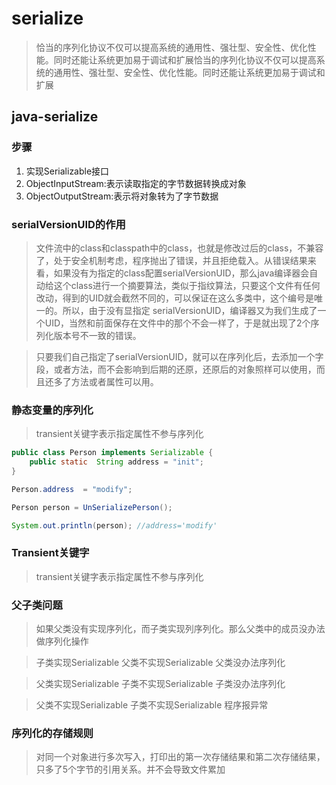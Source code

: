 # serialize

> 恰当的序列化协议不仅可以提高系统的通用性、强壮型、安全性、优化性能。同时还能让系统更加易于调试和扩展恰当的序列化协议不仅可以提高系统的通用性、强壮型、安全性、优化性能。同时还能让系统更加易于调试和扩展

## java-serialize

### 步骤

1.	实现Serializable接口
2.	ObjectInputStream:表示读取指定的字节数据转换成对象
3.	ObjectOutputStream:表示将对象转为了字节数据

### serialVersionUID的作用

> 文件流中的class和classpath中的class，也就是修改过后的class，不兼容了，处于安全机制考虑，程序抛出了错误，并且拒绝载入。从错误结果来看，如果没有为指定的class配置serialVersionUID，那么java编译器会自动给这个class进行一个摘要算法，类似于指纹算法，只要这个文件有任何改动，得到的UID就会截然不同的，可以保证在这么多类中，这个编号是唯一的。所以，由于没有显指定 serialVersionUID，编译器又为我们生成了一个UID，当然和前面保存在文件中的那个不会一样了，于是就出现了2个序列化版本号不一致的错误。

> 只要我们自己指定了serialVersionUID，就可以在序列化后，去添加一个字段，或者方法，而不会影响到后期的还原，还原后的对象照样可以使用，而且还多了方法或者属性可以用。


### 静态变量的序列化

> transient关键字表示指定属性不参与序列化

```java
public class Person implements Serializable {
    public static  String address = "init";
}

Person.address  = "modify";

Person person = UnSerializePerson();

System.out.println(person); //address='modify'

```

###  Transient关键字

> transient关键字表示指定属性不参与序列化

### 父子类问题

> 如果父类没有实现序列化，而子类实现列序列化。那么父类中的成员没办法做序列化操作

> 子类实现Serializable  父类不实现Serializable   父类没办法序列化

>  父类实现Serializable  子类不实现Serializable   子类没办法序列化

>  父类不实现Serializable  子类不实现Serializable   程序报异常

### 序列化的存储规则

> 对同一个对象进行多次写入，打印出的第一次存储结果和第二次存储结果，只多了5个字节的引用关系。并不会导致文件累加




